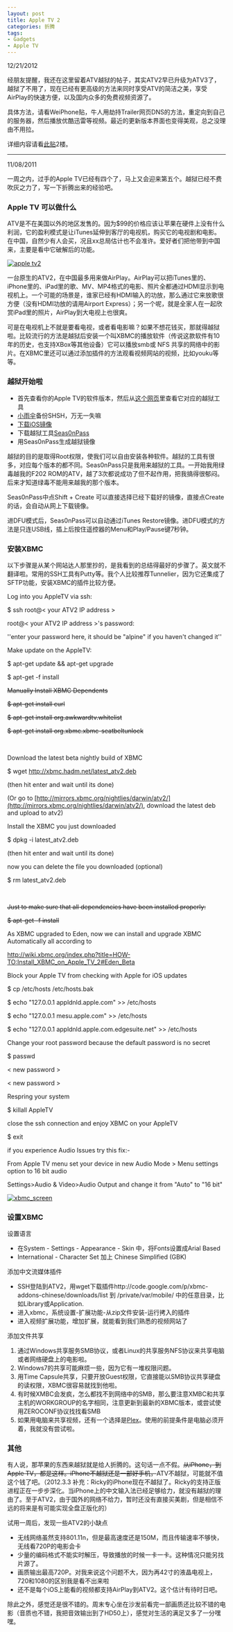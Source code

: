 ```yaml
---
layout: post
title: Apple TV 2
categories: 折腾
tags:
- Gadgets
- Apple TV
---
```

12/21/2012

经朋友提醒，我还在这里留着ATV越狱的帖子，其实ATV2早已升级为ATV3了，越狱了不用了，现在已经有更高级的方法来同时享受ATV的简洁之美，享受AirPlay的快速方便，以及国内众多的免费视频资源了。

具体方法，请看WeiPhone贴，牛人用劫持Trailer网页DNS的方法，重定向到自己的服务器，然后播放优酷迅雷等视频。最近的更新版本界面也变得美观，总之没理由不用拉。

详细内容请看[此贴](http://bbs.weiphone.com/read-htm-tid-5623678.html)2楼。

------

11/08/2011

一周之内，过手的Apple TV已经有四个了，马上又会迎来第五个。越狱已经不费吹灰之力了，写一下折腾出来的经验吧。

### Apple TV 可以做什么

ATV是不在美国以外的地区发售的。因为$99的价格应该让苹果在硬件上没有什么利润，它的盈利模式是让iTunes延伸到客厅的电视机，购买它的电视剧和电影。在中国，自然少有人会买，况且xx总局估计也不会准许。爱好者们把他带到中国来，主要是看中它破解后的功能。

[![](assets/whatis_gallery_slide120100901.jpg "apple tv2")](http://blog.rickysu.com/wp-content/uploads/2011/08/whatis_gallery_slide120100901.jpg)

一台原生的ATV2，在中国最多用来做AirPlay。AirPlay可以把iTunes里的、iPhone里的、iPad里的歌、MV、MP4格式的电影、照片全都通过HDMI显示到电视机上。一个可能的场景是，谁家已经有HDMI输入的功放，那么通过它来放歌很方便（没有HDMI功放的请用Airport Express）；另一个呢，就是全家人在一起欣赏iPad里的照片，AirPlay到大电视上也很爽。

可是在电视机上不就是要看电视，或者看电影嘛？如果不想花钱买，那就得越狱啦。比较流行的方法是越狱后安装一个叫XBMC的播放软件（传说这款软件有10年的历史，也支持XBox等其他设备）它可以播放smb或 NFS 共享的网络中的影片。在XBMC里还可以通过添加插件的方法观看视频网站的视频，比如youku等等。

### 越狱开始啦

*   首先查看你的Apple TV的软件版本，然后从[这个网页](http://theiphonewiki.com/wiki/index.php?title=Jailbreak#Apple_TV_2G "Jailbreak#Apple_TV_2G")里查看它对应的越狱工具
*   [小雨伞](http://thefirmwareumbrella.blogspot.com/)备份SHSH，万无一失嘛
*   [下载iOS镜像](http://www.iclarified.com/entry/index.php?enid=970)
*   下载越狱工具[Seas0nPass](http://www.Seas0nPass.com)
*   用Seas0nPass生成越狱镜像

越狱的目的是取得Root权限，使我们可以自由安装各种软件。越狱的工具有很多，对应每个版本的都不同。Seas0nPass只是我用来越狱的工具。一开始我用绿毒越我的F202 ROM的ATV，越了3次都说成功了但不起作用，把我搞得很郁闷。后来才知道绿毒不能用来越我的那个版本。

Seas0nPass中点Shift + Create 可以直接选择已经下载好的镜像，直接点Create的话，会自动从网上下载镜像。

进DFU模式后，Seas0nPass可以自动通过iTunes Restore镜像。进DFU模式的方法是只连USB线，插上后按住遥控器的Menu和Play/Pause键7秒钟。

### 安装XBMC

以下步骤是从某个网站达人那里抄的，是我看到的总结得最好的步骤了。英文就不翻译啦。常用的SSH工具有Putty等。我个人比较推荐Tunnelier，因为它还集成了SFTP功能，安装XBMC的插件比较方便。


Log into you AppleTV via ssh:

$ ssh root@&lt; your ATV2 IP address &gt;

root@&lt; your ATV2 IP address &gt;'s password:

''enter your password here, it should be "alpine" if you haven't changed it''

Make update on the AppleTV:

$ apt-get update &amp;&amp; apt-get upgrade

$ apt-get -f install

<del>Manually Install XBMC Dependents</del>

<del> $ apt-get install curl</del>

<del> $ apt-get install org.awkwardtv.whitelist</del>

<del> $ apt-get install org.xbmc.xbmc-seatbeltunlock</del>

&nbsp;

Download the latest beta nightly build of XBMC

$ wget http://xbmc.hadm.net/latest_atv2.deb

(then hit enter and wait until its done)

(Or go to [http://mirrors.xbmc.org/nightlies/darwin/atv2/](http://mirrors.xbmc.org/nightlies/darwin/atv2/), download the latest deb and upload to atv2)

Install the XBMC you just downloaded

$ dpkg -i latest_atv2.deb

(then hit enter and wait until its done)

now you can delete the file you downloaded (optional)

$ rm latest_atv2.deb

&nbsp;

<del>Just to make sure that all dependencies have been installed properly:</del>

<del> $ apt-get -f install</del>

As XBMC upgraded to Eden, now we can install and upgrade XBMC Automatically all according to

[http://wiki.xbmc.org/index.php?title=HOW-TO:Install_XBMC_on_Apple_TV_2#Eden_Beta ](http://wiki.xbmc.org/index.php?title=HOW-TO:Install_XBMC_on_Apple_TV_2#Eden_Beta "HOW-TO:Install_XBMC_on_Apple_TV_2#Eden_Beta")

Block your Apple TV from checking with Apple for iOS updates

$ cp /etc/hosts /etc/hosts.bak

$ echo "127.0.0.1 appldnld.apple.com" &gt;&gt; /etc/hosts

$ echo "127.0.0.1 mesu.apple.com" &gt;&gt; /etc/hosts

$ echo "127.0.0.1 appldnld.apple.com.edgesuite.net" &gt;&gt; /etc/hosts

Change your root password because the default password is no secret

$ passwd

&lt; new password &gt;

&lt; new password &gt;

Respring your system

$ killall AppleTV

close the ssh connection and enjoy XBMC on your AppleTV

$ exit

if you experience Audio Issues try this fix:-

From Apple TV menu set your device in new Audio Mode &gt; Menu settings option to 16 bit audio

Settings&gt;Audio &amp; Video&gt;Audio Output and change it from "Auto" to "16 bit"


[![](assets/xbmc_screen.jpg "xbmc_screen")](http://blog.rickysu.com/wp-content/uploads/2011/08/xbmc_screen.jpg)

### 设置XBMC

设置语言

*   在System - Settings - Appearance - Skin 中，将Fonts设置成Arial Based
*   International - Character Set 加上 Chinese Simplified (GBK)

添加中文流媒体插件

*   SSH登陆到ATV2，用wget下载插件http://code.google.com/p/xbmc-addons-chinese/downloads/list 到 /private/var/mobile/ 中的任意目录，比如Library或Application.
*   进入xbmc，系统设置-扩展功能-从zip文件安装-运行拷入的插件
*   进入视频扩展功能，增加扩展，就能看到我们熟悉的视频网站了

添加文件共享

1.  通过Windows共享服务SMB协议，或者Linux的共享服务NFS协议来共享电脑或者网络硬盘上的电影啦。
2.  Windows7的共享可能麻烦一些，因为它有一堆权限问题。
3.  用Time Capsule共享，只要开放Guest权限，它直接能以SMB协议共享硬盘的读权限，XBMC很容易就找到他啦。
4.  有时候XMBC会发疯，怎么都找不到网络中的SMB，那么要注意XMBC和共享主机的WORKGROUP的名字相同，注意更新到最新的XBMC版本，或尝试使用ZEROCONF协议找找看SMB
5.  如果用电脑来共享视频，还有一个选择是[Plex](http://www.plexapp.com/)。使用的前提条件是电脑必须开着，我就没有尝试啦。

### 其他

有人说，那苹果的东西来越狱就是给人折腾的。这句话一点不假。<del>从iPhone，到Apple TV，都是这样。iPhone不越狱还是一部好手机，</del>ATV不越狱，可能就不值这个钱了吧。（2012.3.3 补充：Ricky的iPhone现在不越狱了。Ricky的支持正版进程正在一步步深化。当iPhone上的中文输入法已经足够给力，就没有越狱的理由了。至于ATV2，由于国外的网络不给力，暂时还没有直接买美剧，但是相信不远的将来是有可能实现全盘正版化的）

试用一周后，发现一些ATV2的小缺点

*   无线网络虽然支持801.11n，但是最高速度还是150M，而且传输速率不够快，无线看720P的电影会卡
*   少量的编码格式不能实时解压，导致播放的时候一卡一卡。这种情况只能另找片源了。
*   画质输出最高720P。对我来说这个问题不大，因为再42寸的液晶电视上，720和1080的区别我是看不出来啦
*   还不是每个iOS上能看的视频都支持AirPlay到ATV2。这个估计有待时日吧。

除此之外，感觉还是很不错的。周末专心坐在沙发前看完一部画质还比较不错的电影（音质也不错，我把音效输出到了HD50上），感觉对生活的满足又多了一分嘿嘿。